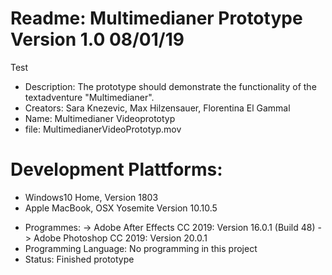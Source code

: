 # Readme: Multimedianer Prototype Version 1.0 08/01/19
Test
- Description: The prototype should demonstrate the functionality of the textadventure "Multimedianer".
- Creators: Sara Knezevic, Max Hilzensauer, Florentina El Gammal
- Name: Multimedianer Videoprototyp
- file: MultimedianerVideoPrototyp.mov
# Development Plattforms:
+ Windows10 Home, Version 1803
+ Apple MacBook, OSX Yosemite Version 10.10.5
- Programmes:
-> Adobe After Effects CC 2019: Version 16.0.1 (Build 48)
-> Adobe Photoshop CC 2019: Version 20.0.1
- Programming Language: No programming in this project
- Status: Finished prototype
